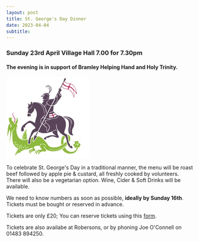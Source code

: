 ```yaml
---
layout: post
title: St. George's Day Dinner 
date: 2023-04-04
subtitle: 
---
```


### Sunday 23rd April Village Hall  7.00 for 7.30pm 
#### The evening is in support of Bramley Helping Hand and Holy Trinity. ####

![](/images/St-George.jpg)

To celebrate St. George's Day in a traditional manner, the menu will be roast beef followed by apple pie & custard, all freshly cooked by volunteers.  There will also be a vegetarian option.  Wine, Cider & Soft Drinks will be available.
  
We need to know numbers as soon as possible, **ideally by Sunday 16th**. Tickets must be bought or reserved in advance.

Tickets are only £20;  You can reserve tickets using this [form](/sgd-ticket-form).

Tickets are also availabe at Robersons, or by phoning Joe O'Connell on 01483 894250.


